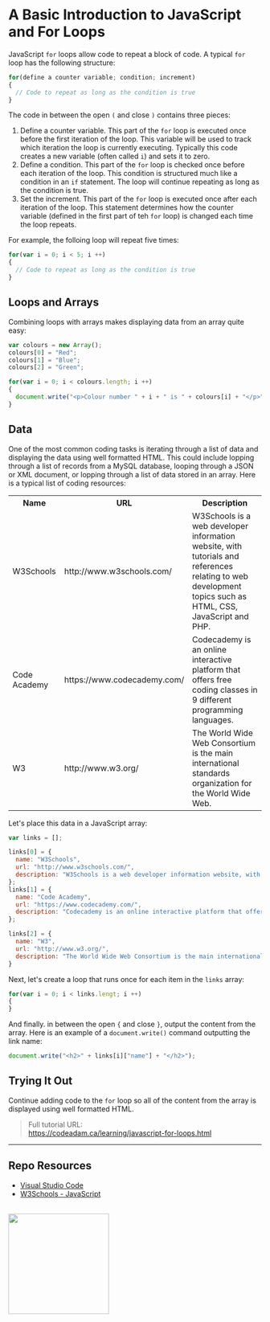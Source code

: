 # A Basic Introduction to JavaScript and For Loops

JavaScript `for` loops allow code to repeat a block of code. A typical `for` loop has the following structure:

```javascript
for(define a counter variable; condition; increment)
{
  // Code to repeat as long as the condition is true
}
```

The code in between the open `(` and close `)` contains three pieces:

1. Define a counter variable. This part of the `for` loop is executed once before the first iteration of the loop. This variable will be used to track which iteration the loop is currently executing. Typically this code creates a new variable (often called `i`) and sets it to zero. 
2. Define a condition. This part of the `for` loop is checked once before each iteration of the loop. This condition is structured much like a condition in an `if` statement. The loop will continue repeating as long as the condition is true. 
3. Set the increment. This part of the `for` loop is executed once after each iteration of the loop. This statement determines how the counter variable (defined in the first part of teh `for` loop) is changed each time the loop repeats. 

For example, the folloing loop will repeat five times:

```javascript
for(var i = 0; i < 5; i ++)
{
  // Code to repeat as long as the condition is true
}
```

## Loops and Arrays

Combining loops with arrays makes displaying data from an array quite easy:

```javascript
var colours = new Array();
colours[0] = "Red";
colours[1] = "Blue";
colours[2] = "Green";

for(var i = 0; i < colours.length; i ++)
{
  document.write("<p>Colour number " + i + " is " + colours[i] + "</p>");
}
```

## Data

One of the most common coding tasks is iterating through a list of data and displaying the data using well formatted HTML. This could include lopping through a list of records from a MySQL database, looping through a JSON or XML document, or lopping through a list of data stored in an array. Here is a typical list of coding resources:

<table>
<tr><th>Name</th><th>URL</th><th>Description</th></tr>
<tr><td>W3Schools</td><td>http://www.w3schools.com/</td><td>W3Schools is a web developer information website, with tutorials and references relating to web development topics such as HTML, CSS, JavaScript and PHP.</td></tr>
<tr><td>Code Academy</td><td>https://www.codecademy.com/</td><td>Codecademy is an online interactive platform that offers free coding classes in 9 different programming languages.</td></tr>
<tr><td>W3</td><td>http://www.w3.org/</td><td>The World Wide Web Consortium is the main international standards organization for the World Wide Web.</td></tr>
</table>

Let's place this data in a JavaScript array:

```javascript
var links = [];

links[0] = {
  name: "W3Schools",
  url: "http://www.w3schools.com/",
  description: "W3Schools is a web developer information website, with tutorials and references relating to web development topics such as HTML, CSS, JavaScript and PHP."
};
links[1] = {
  name: "Code Academy",
  url: "https://www.codecademy.com/",
  description: "Codecademy is an online interactive platform that offers free coding classes in 9 different programming languages."
};

links[2] = {
  name: "W3",
  url: "http://www.w3.org/",
  description: "The World Wide Web Consortium is the main international standards organization for the World Wide Web."
}
```

Next, let's create a loop that runs once for each item in the `links` array:

```javascript
for(var i = 0; i < links.lengt; i ++)
{
}
```

And finally. in between the open `{` and close `}`, output the content from the array. Here is an example of a `document.write()` command outputting the link name:

```javascript
document.write("<h2>" + links[i]["name"] + "</h2>");
```

## Trying It Out

Continue adding code to the `for` loop so all of the content from the array is displayed using well formatted HTML.

> Full tutorial URL:  
> https://codeadam.ca/learning/javascript-for-loops.html

***

## Repo Resources

* [Visual Studio Code](https://code.visualstudio.com/)
* [W3Schools - JavaScript](https://www.w3schools.com/js/)

<br>
<a href="https://codeadam.ca">
<img src="https://cdn.codeadam.ca/images@1.0.0/codeadam-logo-coloured-horizontal.png" width="200">
</a>
